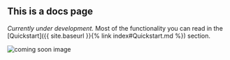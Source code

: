 ## This is a docs page

_Currently under development._ 
Most of the functionality you can read in the [Quickstart]({{ site.baseurl }}{% link index#Quickstart.md %}) section.

![coming soon image](https://media.giphy.com/media/26BRLGB7eWATEI1Ik/giphy.gif)